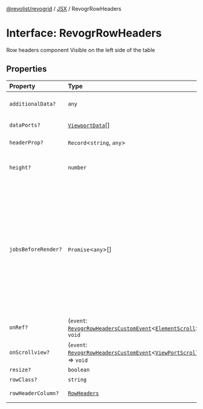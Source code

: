 [@revolist/revogrid](README.md) / [JSX](Namespace.JSX.md) / RevogrRowHeaders

# Interface: RevogrRowHeaders

Row headers component
Visible on the left side of the table

## Properties

| Property | Type | Description |
| :------ | :------ | :------ |
| `additionalData?` | `any` | Additional data to pass to renderer |
| `dataPorts?` | [`ViewportData`](Type.ViewportData.md)[] | Viewport data |
| `headerProp?` | `Record`\<`string`, `any`\> | Header props |
| `height?` | `number` | Header height to setup row headers |
| `jobsBeforeRender?` | `Promise`\<`any`\>[] | Prevent rendering until job is done. Can be used for initial rendering performance improvement. When several plugins require initial rendering this will prevent double initial rendering. |
| `onRef?` | (`event`: [`RevogrRowHeadersCustomEvent`](Interface.RevogrRowHeadersCustomEvent.md)\<[`ElementScroll`](Interface.ElementScroll.md)\>) => `void` | Register element to scroll |
| `onScrollview?` | (`event`: [`RevogrRowHeadersCustomEvent`](Interface.RevogrRowHeadersCustomEvent.md)\<[`ViewPortScrollEvent`](Type.ViewPortScrollEvent.md)\>) => `void` | Scroll viewport |
| `resize?` | `boolean` | Enable resize |
| `rowClass?` | `string` | Row class |
| `rowHeaderColumn?` | [`RowHeaders`](Interface.RowHeaders.md) | Row header column |
